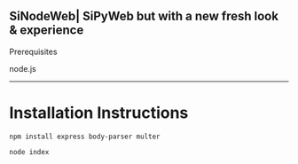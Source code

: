 SiNodeWeb| SiPyWeb but with a new fresh look & experience
---
Prerequisites

node.js

---
# Installation Instructions
```npm install express body-parser multer```

```node index```


